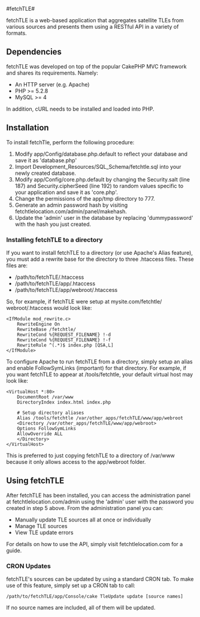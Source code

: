 #fetchTLE#

fetchTLE is a web-based application that aggregates satellite TLEs from various sources and presents them using a RESTful API in a variety of formats.

Dependencies
------------
fetchTLE was developed on top of the popular CakePHP MVC framework and shares its requirements. Namely:
* An HTTP server (e.g. Apache)
* PHP >= 5.2.8
* MySQL >= 4

In addition, cURL needs to be installed and loaded into PHP.

Installation
------------
To install fetchTle, perform the following procedure:

1. Modify app/Config/database.php.default to reflect your database and save it as 'database.php'
2. Import Development_Resources/SQL_Schema/fetchtle.sql into your newly created database.
3. Modify app/Config/core.php.default by changing the Security.salt (line 187) and Security.cipherSeed (line 192) to random values specific to your application and save it as 'core.php'.
4. Change the permissions of the app/tmp directory to 777.
5. Generate an admin password hash by visiting fetchtlelocation.com/admin/panel/makehash.
6. Update the 'admin' user in the database by replacing 'dummypassword' with the hash you just created.

### Installing fetchTLE to a directory
If you want to install fetchTLE to a directory (or use Apache's Alias feature), you must add a rewrite base for the directory to three .htaccess files. These files are:
* /path/to/fetchTLE/.htaccess
* /path/to/fetchTLE/app/.htaccess
* /path/to/fetchTLE/app/webroot/.htaccess

So, for example, if fetchTLE were setup at mysite.com/fetchtle/ webroot/.htaccess would look like:
```
<IfModule mod_rewrite.c>
    RewriteEngine On
	RewriteBase /fetchtle/
    RewriteCond %{REQUEST_FILENAME} !-d
    RewriteCond %{REQUEST_FILENAME} !-f
    RewriteRule ^(.*)$ index.php [QSA,L]
</IfModule>
```

To configure Apache to run fetchTLE from a directory, simply setup an alias and enable FollowSymLinks (important) for that directory. For example, if you want fetchTLE to appear at /tools/fetchtle, your default virtual host may look like:
```
<VirtualHost *:80>
    DocumentRoot /var/www
    DirectoryIndex index.html index.php
    
    # Setup directory aliases
    Alias /tools/fetchtle /var/other_apps/fetchTLE/www/app/webroot
    <Directory /var/other_apps/fetchTLE/www/app/webroot>
	Options FollowSymLinks
	AllowOverride ALL
    </Directory>
</VirtualHost>
```
This is preferred to just copying fetchTLE to a directory of /var/www because it only allows access to the app/webroot folder. 

Using fetchTLE
----------------
After fetchTLE has been installed, you can access the administration panel at fetchtlelocation.com/admin using the 'admin' user with the password you created in step 5 above. From the administration panel you can:
* Manually update TLE sources all at once or individually
* Manage TLE sources
* View TLE update errors

For details on how to use the API, simply visit fetchtlelocation.com for a guide.

### CRON Updates
fetchTLE's sources can be updated by using a standard CRON tab. To make use of this feature, simply set up a CRON tab to call:
```
/path/to/fetchTLE/app/Console/cake TleUpdate update [source names]
```
If no source names are included, all of them will be updated.

